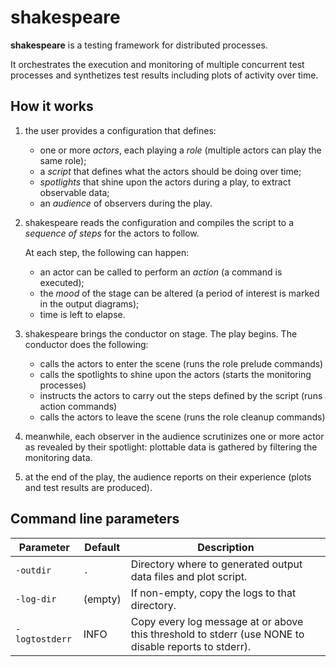 # shakespeare

**shakespeare** is a testing framework for distributed processes.

It orchestrates the execution and monitoring of multiple concurrent
test processes and synthetizes test results including plots of
activity over time.

## How it works

1. the user provides a configuration that defines:
   - one or more *actors*, each playing a *role* (multiple actors can play the same role);
   - a *script* that defines what the actors should be doing over time;
   - *spotlights* that shine upon the actors during a play, to extract observable data;
   - an *audience* of observers during the play.

2. shakespeare reads the configuration and compiles the script to a
   *sequence of steps* for the actors to follow.

   At each step, the following can happen:
   - an actor can be called to perform an *action* (a command is executed);
   - the *mood* of the stage can be altered (a period of interest is marked in the output diagrams);
   - time is left to elapse.

3. shakespeare brings the conductor on stage. The play begins. The
   conductor does the following:

   - calls the actors to enter the scene (runs the role prelude commands)
   - calls the spotlights to shine upon the actors (starts the monitoring processes)
   - instructs the actors to carry out the steps defined by the script (runs action commands)
   - calls the actors to leave the scene (runs the role cleanup commands)

5. meanwhile, each observer in the audience scrutinizes one or more
   actor as revealed by their spotlight: plottable data is gathered by
   filtering the monitoring data.

6. at the end of the play, the audience reports on their experience
   (plots and test results are produced).

## Command line parameters

| Parameter      | Default | Description                                                                                          |
|----------------|---------|------------------------------------------------------------------------------------------------------|
| `-outdir`      | `.`     | Directory where to generated output data files and plot script.                                      |
| `-log-dir`     | (empty) | If non-empty, copy the logs to that directory.                                                       |
| `-logtostderr` | INFO    | Copy every log message at or above this threshold to stderr (use NONE to disable reports to stderr). |
